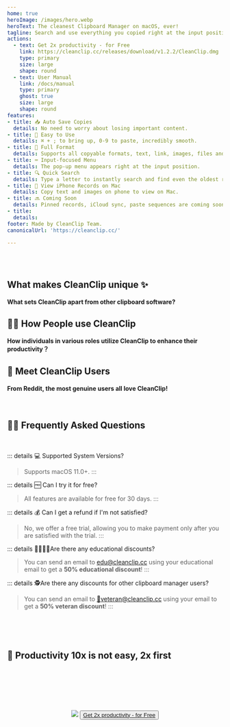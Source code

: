 ```yaml
---
home: true
heroImage: /images/hero.webp
heroText: The cleanest Clipboard Manager on macOS, ever!
tagline: Search and use everything you copied right at the input position, not in the menu bar 1000 miles away.
actions:
  - text: Get 2x productivity - for Free
    link: https://cleanclip.cc/releases/download/v1.2.2/CleanClip.dmg
    type: primary
    size: large
    shape: round
  - text: User Manual
    link: /docs/manual
    type: primary
    ghost: true
    size: large
    shape: round
features:
- title: 📥 Auto Save Copies
  details: No need to worry about losing important content.
- title: 🚀 Easy to Use
  details: ⌘ + ; to bring up, 0-9 to paste, incredibly smooth.
- title: 🌈 Full Format
  details: Supports all copyable formats, text, link, images, files and more.
- title: ⌨️ Input-focused Menu
  details: The pop-up menu appears right at the input position.
- title: 🔍 Quick Search
  details: Type a letter to instantly search and find even the oldest records.
- title: 📱 View iPhone Records on Mac
  details: Copy text and images on phone to view on Mac.
- title: 🔜 Coming Soon
  details: Pinned records, iCloud sync, paste sequences are coming soon. Stay tuned!
- title: 
  details: 
footer: Made by CleanClip Team.
canonicalUrl: 'https://cleanclip.cc/'

---
```


</br>
</br>

<div class="segments">
  <div class="usp">

  ## What makes CleanClip unique ✨
  #### What sets CleanClip apart from other clipboard software?

  <usp-Usp/>

  </div>
  
  <div class="usecase">

  ## 👩‍💻 How People use CleanClip
  #### How individuals in various roles utilize CleanClip to enhance their productivity？

  <usecase-UseCases/>

  </div>

  <div class="comments">

  ## 🎉 Meet CleanClip Users
  #### From Reddit, the most genuine users all love CleanClip!

  <MeetUsers/>

  </div>

  <div class="faq">
  </br>

  ## 🙋🏻 Frequently Asked Questions

  </br>

::: details 💻 Supported System Versions?
> Supports macOS 11.0+.
:::

::: details 🆓 Can I try it for free?
> All features are available for free for 30 days.
:::

::: details 💰 Can I get a refund if I'm not satisfied?
  > No, we offer a free trial, allowing you to make payment only after you are satisfied with the trial.
:::

::: details 👩‍🎓🧑‍🎓Are there any educational discounts?
  > You can send an email to <a href="mailto:edu@cleanclip.cc?subject=%5Bedu%20discount%5D%20Requesting%20Discount%20Code%20for%2050%25%20Off%20CleanClip%20License&body=Requesting%20Discount%20Code%20for%2050%25%20Off%20CleanClip%20License">edu@cleanclip.cc</a> using your educational email to get a **50% educational discount**!
:::

::: details 🕵️Are there any discounts for other clipboard manager users?
  > You can send an email to <a href="mailto:veteran@cleanclip.cc?subject=%5Bveteran%20discount%5D%20Requesting%20Discount%20Code%20for%2050%25%20Off%20CleanClip%20License&body=Hello%20CleanClips%2C%0A%0AI%20have%20previously%20purchased%20other%20clipboard%20management%20software%20and%20I%20am%20requesting%20a%2050%25%20discount%20on%20the%20CleanClip%20License.%0A%0AThe%20link%20to%20the%20one%20I%20used%3A%20%5Blink%5D%0A%0AHere%20is%20the%20purchase%20receipt%3A%20%5BScreenshots%5D">📮veteran@cleanclip.cc</a> using your email to get a **50% veteran discount**!
:::

  </br>
  </br>

  </div>

  <div class="encourage">
  </br>

  ## 🚀 Productivity 10x is not easy, 2x first

  </br>
  </br>

  <div style="display: flex; justify-content: center;">
    <div style="text-align: center">
      <img src="/images/twitter_card.webp"/>
      <button type="button" class="ant-btn ant-btn-primary ant-btn-round ant-btn-lg" style="margin-top: 64px">
        <a href="https://cleanclip.cc/releases/download/v1.2.2/CleanClip.dmg" target="_blank">
                      Get 2x productivity - for Free
        </a>
      </button>
    </div>
  </div>

  </br>
  </br>
  </br>
  </div>

</div>
